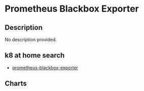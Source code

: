 # Prometheus Blackbox Exporter

## Description

No description provided.

## k8 at home search

- [prometheus-blackbox-exporter](https://nanne.dev/k8s-at-home-search/#/prometheus-blackbox-exporter)

## Charts


